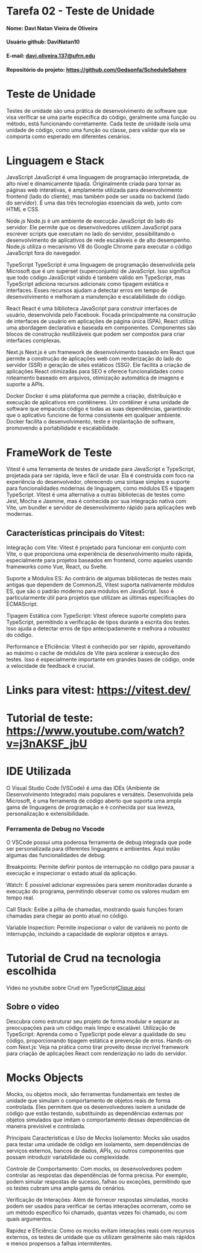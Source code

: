 # Tarefa 02 - Teste de Unidade

#### Nome: Davi Natan Vieira de Oliveira
#### Usuário github: DaviNatan10
#### E-mail: davi.oliveira.137@ufrn.edu
#### Repositório do projeto: https://github.com/Gedsonfa/ScheduleSphere

# Teste de Unidade
Testes de unidade são uma prática de desenvolvimento de software que visa verificar se uma parte específica do código, geralmente uma função ou método, está funcionando corretamente. Cada teste de unidade isola uma unidade de código, como uma função ou classe, para validar que ela se comporta como esperado em diferentes cenários.

# Linguagem e Stack

JavaScript
JavaScript é uma linguagem de programação interpretada, de alto nível e dinamicamente tipada. Originalmente criada para tornar as páginas web interativas, é amplamente utilizada para desenvolvimento frontend (lado do cliente), mas também pode ser usada no backend (lado do servidor). É uma das três tecnologias essenciais da web, junto com HTML e CSS.

Node.js
Node.js é um ambiente de execução JavaScript do lado do servidor. Ele permite que os desenvolvedores utilizem JavaScript para escrever scripts que executam no lado do servidor, possibilitando o desenvolvimento de aplicativos de rede escaláveis e de alto desempenho. Node.js utiliza o mecanismo V8 do Google Chrome para executar o código JavaScript fora do navegador.

TypeScript
TypeScript é uma linguagem de programação desenvolvida pela Microsoft que é um superset (superconjunto) de JavaScript. Isso significa que todo código JavaScript válido é também válido em TypeScript, mas TypeScript adiciona recursos adicionais como tipagem estática e interfaces. Esses recursos ajudam a detectar erros em tempo de desenvolvimento e melhoram a manutenção e escalabilidade do código.

React
React é uma biblioteca JavaScript para construir interfaces de usuário, desenvolvida pelo Facebook. Focada principalmente na construção de interfaces de usuário em aplicações de página única (SPA), React utiliza uma abordagem declarativa e baseada em componentes. Componentes são blocos de construção reutilizáveis que podem ser compostos para criar interfaces complexas.

Next.js
Next.js é um framework de desenvolvimento baseado em React que permite a construção de aplicações web com renderização do lado do servidor (SSR) e geração de sites estáticos (SSG). Ele facilita a criação de aplicações React otimizadas para SEO e oferece funcionalidades como roteamento baseado em arquivos, otimização automática de imagens e suporte a APIs.

Docker
Docker é uma plataforma que permite a criação, distribuição e execução de aplicativos em contêineres. Um contêiner é uma unidade de software que empacota código e todas as suas dependências, garantindo que o aplicativo funcione de forma consistente em qualquer ambiente. Docker facilita o desenvolvimento, teste e implantação de software, promovendo a portabilidade e escalabilidade.

# FrameWork de Teste
Vitest é uma ferramenta de testes de unidade para JavaScript e TypeScript, projetada para ser rápida, leve e fácil de usar. Ela é construída com foco na experiência do desenvolvedor, oferecendo uma sintaxe simples e suporte para funcionalidades modernas de linguagem, como módulos ES e tipagem TypeScript. Vitest é uma alternativa a outras bibliotecas de testes como Jest, Mocha e Jasmine, mas é conhecida por sua integração nativa com Vite, um bundler e servidor de desenvolvimento rápido para aplicações web modernas.


## Características principais do Vitest:
Integração com Vite: Vitest é projetado para funcionar em conjunto com Vite, o que proporciona uma experiência de desenvolvimento muito rápida, especialmente para projetos baseados em frontend, como aqueles usando frameworks como Vue, React, ou Svelte.

Suporte a Módulos ES: Ao contrário de algumas bibliotecas de testes mais antigas que dependem de CommonJS, Vitest suporta nativamente módulos ES, que são o padrão moderno para módulos em JavaScript. Isso é particularmente útil para projetos que utilizam as últimas especificações do ECMAScript.

Tipagem Estática com TypeScript: Vitest oferece suporte completo para TypeScript, permitindo a verificação de tipos durante a escrita dos testes. Isso ajuda a detectar erros de tipo antecipadamente e melhora a robustez do código.

Performance e Eficiência: Vitest é conhecido por ser rápido, aproveitando ao máximo o cache de módulos de Vite para acelerar a execução dos testes. Isso é especialmente importante em grandes bases de código, onde a velocidade de feedback é crucial.

# Links para vitest:  https://vitest.dev/
# Tutorial de teste: https://www.youtube.com/watch?v=j3nAKSF_jbU

# IDE Utilizada

O Visual Studio Code (VSCode) é uma das IDEs (Ambiente de Desenvolvimento Integrado) mais populares e versáteis. Desenvolvida pela Microsoft, é uma ferramenta de código aberto que suporta uma ampla gama de linguagens de programação e é conhecida por sua leveza, personalização e extensibilidade.

### Ferramenta de Debug no Vscode
O VSCode possui uma poderosa ferramenta de debug integrada que pode ser personalizada para diferentes linguagens e ambientes. Aqui estão algumas das funcionalidades de debug:

Breakpoints: Permite definir pontos de interrupção no código para pausar a execução e inspecionar o estado atual da aplicação.

Watch: É possível adicionar expressões para serem monitoradas durante a execução do programa, permitindo observar como os valores mudam em tempo real.

Call Stack: Exibe a pilha de chamadas, mostrando quais funções foram chamadas para chegar ao ponto atual no código.

Variable Inspection: Permite inspecionar o valor de variáveis no ponto de interrupção, incluindo a capacidade de explorar objetos e arrays.

# Tutorial de Crud na tecnologia escolhida

Video no youtube sobre Crud em TypeScript[Clique aqui](https://www.youtube.com/watch?v=_lDXeKuw-ys)
## Sobre o vídeo
Descubra como estruturar seu projeto de forma modular e separar as preocupações para um código mais limpo e escalável.
 Utilização de TypeScript: Aprenda como o TypeScript pode elevar a qualidade do seu código, proporcionando tipagem estática e prevenção de erros.
 Hands-on com Next.js: Veja na prática como tirar proveito desse incrível framework para criação de aplicações React com renderização no lado do servidor.

 # Mocks Objects

Mocks, ou objetos mock, são ferramentas fundamentais em testes de unidade que simulam o comportamento de objetos reais de forma controlada. Eles permitem que os desenvolvedores isolem a unidade de código que estão testando, substituindo as dependências externas por objetos simulados que imitam o comportamento dessas dependências de maneira previsível e controlada.

Principais Características e Uso de Mocks
Isolamento: Mocks são usados para testar uma unidade de código em isolamento, sem dependências de serviços externos, bancos de dados, APIs, ou outros componentes que possam introduzir variabilidade ou complexidade.

Controle de Comportamento: Com mocks, os desenvolvedores podem controlar as respostas das dependências de forma precisa. Por exemplo, podem simular respostas de sucesso, falhas ou exceções, permitindo que os testes cubram uma ampla gama de cenários.

Verificação de Interações: Além de fornecer respostas simuladas, mocks podem ser usados para verificar se certas interações ocorreram, como se um método específico foi chamado, quantas vezes foi chamado, ou com quais argumentos.

Rapidez e Eficiência: Como os mocks evitam interações reais com recursos externos, os testes de unidade que os utilizam geralmente são mais rápidos e menos propensos a falhas intermitentes.
